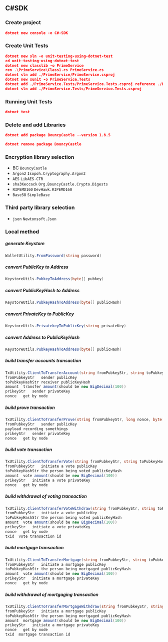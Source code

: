 ## C#SDK

### Create project


```json
dotnet new console -o C#-SDK
```

### Create Unit Tests

```json
dotnet new sln -o unit-testing-using-dotnet-test
cd unit-testing-using-dotnet-test
dotnet new classlib -o PrimeService
ren .\PrimeService\Class1.cs PrimeService.cs
dotnet sln add ./PrimeService/PrimeService.csproj
dotnet new xunit -o PrimeService.Tests
dotnet add ./PrimeService.Tests/PrimeService.Tests.csproj reference ./PrimeService/PrimeService.csproj
dotnet sln add ./PrimeService.Tests/PrimeService.Tests.csproj
```

### Running Unit Tests
```json
dotnet test
```

### Delete and add Libraries
```json
dotnet add package BouncyCastle --version 1.8.5

dotnet remove package BouncyCastle
```

### Encryption library selection

* BC  `BouncyCastle`
* `Argon2`  `Isopoh.Cryptography.Argon2`
* `AES` `LibAES-CTR`
* `sha3Keccack` `Org.BouncyCastle.Crypto.Digests`
* `RIPEMD160` `DevHawk.RIPEMD160`
* `Base58` `SimpleBase`

### Third party library selection
* `json` `Newtonsoft.Json`

### Local method

##### generate Keystore

```c#
WalletUtility.FromPassword(string password)
```

##### convert PublicKey to Address

```c#
KeystoreUtils.PubkeyToAddress(byte[] pubkey)
```

##### convert PublicKeyHash to Address

```c#
KeystoreUtils.PubkeyHashToAddress(byte[] publicHash)
```

##### convert PrivateKey to PublicKey

```C#
KeystoreUtils.PrivatekeyToPublicKey(string privateKey)
```

##### convert Address to PublicKeyHash

```C#
KeystoreUtils.PubkeyHashToAddress(byte[] publicHash)
```

##### build transfer accounts transaction

```c#
TxUtility.ClientToTransferAccount(string fromPubkeyStr, string toPubkeyHashStr, BigDecimal amount, string prikeyStr, long nonce)
fromPubkeyStr   sender publicKey
toPubkeyHashStr receiver publicKeyHash
amount  transfer amount(should be new BigDecimal(100))
prikeyStr   sender privateKey
nonce   get by node  
```

##### build prove transaction

```c#
TxUtility.ClientToTransferProve(string fromPubkeyStr, long nonce, byte[] payload, string prikeyStr)
fromPubkeyStr   sender publicKey
payload recording somethings
prikeyStr   sender privateKey
nonce   get by node  
```

##### build vote transaction

```c#
TxUtility.ClientToTransferVote(string fromPubkeyStr, string toPubkeyHashStr, BigDecimal amount, long nonce, string prikeyStr)
fromPubkeyStr   initiate a vote publicKey
toPubkeyHashStr the person being voted publicKeyHash
amount  vote amount(should be new BigDecimal(100))
prikeyStr   initiate a vote privateKey
nonce   get by node
```

##### build withdrawal of voting transaction

```c#
TxUtility.ClientToTransferVoteWithdraw(string fromPubkeyStr, string toPubkeyHashStr, BigDecimal amount, long nonce, string prikeyStr, string txid)
fromPubkeyStr   initiate a vote publicKey
toPubkeyHashStr the person being voted publicKeyHash
amount  vote amount(should be new BigDecimal(100))
prikeyStr   initiate a vote privateKey
nonce   get by node
txid  vote transaction id
```

##### build mortgage transaction

```c#
TxUtility.ClientToTransferMortgage(string fromPubkeyStr, string toPubkeyHashStr, BigDecimal amount, long nonce, string prikeyStr)
fromPubkeyStr   initiate a mortgage publicKey
toPubkeyHashStr the person being mortgaged publicKeyHash
amount  vote amount(should be new BigDecimal(100))
prikeyStr   initiate a mortgage privateKey
nonce   get by node
```

##### build withdrawal of mortgaging transaction

```c#
TxUtility.ClientToTransferMortgageWithdraw(string fromPubkeyStr, string toPubkeyHashStr, BigDecimal amount, long nonce, string txid, string prikeyStr)
fromPubkeyStr   initiate a mortgage publicKey
toPubkeyHashStr the person being mortgaged publicKeyHash
amount  mortgage amount(should be new BigDecimal(100))
prikeyStr   initiate a mortgage privateKey
nonce   get by node
txid  mortgage transaction id
```
